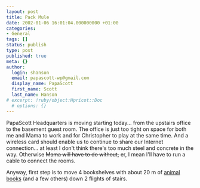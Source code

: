 ```yaml
---
layout: post
title: Pack Mule
date: 2002-01-06 16:01:04.000000000 +01:00
categories:
- General
tags: []
status: publish
type: post
published: true
meta: {}
author:
  login: shanson
  email: papascott-wp@gmail.com
  display_name: PapaScott
  first_name: Scott
  last_name: Hanson
# excerpt: !ruby/object:Hpricot::Doc
  # options: {}
---
```

<p>PapaScott Headquarters is moving starting today... from the upstairs office to the basement guest room. The office is just too tight on space for both me and Mama to work and for Christopher to play at the same time. And a wireless card should enable us to continue to share our Internet connection... at least I don't think there's too much steel and concrete in the way. Otherwise <span style="text-decoration: line-through;">Mama will have to do without,</span> er, I mean I'll have to run a cable to connect the rooms.</p>
<p>Anyway, first step is to move 4 bookshelves with about 20 m of <a href="http://www.ora.com">animal books</a> (and a few others) down 2 flights of stairs.</p>
